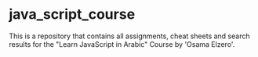 # java_script_course
This is a repository that contains all assignments, cheat sheets and search results for the "Learn JavaScript in Arabic" Course by 'Osama Elzero'.
